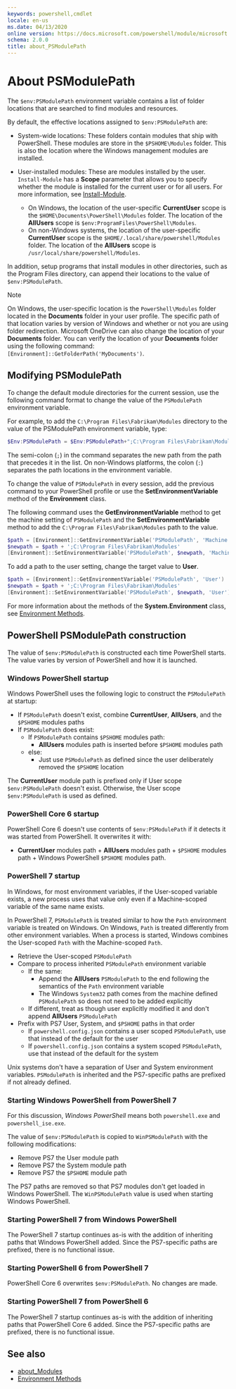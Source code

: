 ```yaml
---
keywords: powershell,cmdlet
locale: en-us
ms.date: 04/13/2020
online version: https://docs.microsoft.com/powershell/module/microsoft.powershell.core/about/about_PSModulePath?view=powershell-7.x&WT.mc_id=ps-gethelp
schema: 2.0.0
title: about_PSModulePath
---
```

# About PSModulePath

The `$env:PSModulePath` environment variable contains a list of folder
locations that are searched to find modules and resources.

By default, the effective locations assigned to `$env:PSModulePath` are:

- System-wide locations: These folders contain modules that ship with
  PowerShell. These modules are store in the `$PSHOME\Modules` folder. This is
  also the location where the Windows management modules are installed.

- User-installed modules: These are modules installed by the user.
  `Install-Module` has a **Scope** parameter that allows you to specify
  whether the module is installed for the current user or for all users. For
  more information, see
  [Install-Module](../../PowerShellGet/Install-Module.md).

  - On Windows, the location of the user-specific **CurrentUser** scope is
    the `$HOME\Documents\PowerShell\Modules` folder. The location of the
    **AllUsers** scope is `$env:ProgramFiles\PowerShell\Modules`.
  - On non-Windows systems, the location of the user-specific **CurrentUser**
    scope is the `$HOME/.local/share/powershell/Modules` folder. The location
    of the **AllUsers** scope is `/usr/local/share/powershell/Modules`.

In addition, setup programs that install modules in other directories, such
as the Program Files directory, can append their locations to the value of
`$env:PSModulePath`.

> [!NOTE]
> On Windows, the user-specific location is the `PowerShell\Modules` folder
> located in the **Documents** folder in your user profile. The specific path
> of that location varies by version of Windows and whether or not you are
> using folder redirection. Microsoft OneDrive can also change the location of
> your **Documents** folder. You can verify the location of your **Documents**
> folder using the following command:
> `[Environment]::GetFolderPath('MyDocuments')`.

## Modifying PSModulePath

To change the default module directories for the current session, use the
following command format to change the value of the `PSModulePath`
environment variable.

For example, to add the `C:\Program Files\Fabrikam\Modules` directory to
the value of the PSModulePath environment variable, type:

```powershell
$Env:PSModulePath = $Env:PSModulePath+";C:\Program Files\Fabrikam\Modules"
```

The semi-colon (`;`) in the command separates the new path from the path that
precedes it in the list. On non-Windows platforms, the colon (`:`) separates
the path locations in the environment variable.

To change the value of `PSModulePath` in every session, add the previous
command to your PowerShell profile or use the **SetEnvironmentVariable**
method of the **Environment** class.

The following command uses the **GetEnvironmentVariable** method to get the
machine setting of `PSModulePath` and the **SetEnvironmentVariable** method
to add the `C:\Program Files\Fabrikam\Modules` path to the value.

```powershell
$path = [Environment]::GetEnvironmentVariable('PSModulePath', 'Machine')
$newpath = $path + ';C:\Program Files\Fabrikam\Modules'
[Environment]::SetEnvironmentVariable('PSModulePath', $newpath, 'Machine')
```

To add a path to the user setting, change the target value to **User**.

```powershell
$path = [Environment]::GetEnvironmentVariable('PSModulePath', 'User')
$newpath = $path + ';C:\Program Files\Fabrikam\Modules'
[Environment]::SetEnvironmentVariable('PSModulePath', $newpath, 'User')
```

For more information about the methods of the **System.Environment** class, see
[Environment Methods](/dotnet/api/system.environment).

## PowerShell PSModulePath construction

The value of `$env:PSModulePath` is constructed each time PowerShell starts.
The value varies by version of PowerShell and how it is launched.

### Windows PowerShell startup

Windows PowerShell uses the following logic to construct the `PSModulePath` at
startup:

- If `PSModulePath` doesn't exist, combine **CurrentUser**, **AllUsers**, and
  the `$PSHOME` modules paths
- If `PSModulePath` does exist:
  - If `PSModulePath` contains `$PSHOME` modules path:
    - **AllUsers** modules path is inserted before `$PSHOME` modules path
  - else:
    - Just use `PSModulePath` as defined since the user deliberately removed
      the `$PSHOME` location

The **CurrentUser** module path is prefixed only if User scope
`$env:PSModulePath` doesn't exist. Otherwise, the User scope
`$env:PSModulePath` is used as defined.

### PowerShell Core 6 startup

PowerShell Core 6 doesn't use contents of `$env:PSModulePath` if it detects it
was started from PowerShell. It overwrites it with:

- **CurrentUser** modules path + **AllUsers** modules path + `$PSHOME` modules
  path + Windows PowerShell `$PSHOME` modules path.

### PowerShell 7 startup

In Windows, for most environment variables, if the User-scoped variable exists, a
new process uses that value only even if a Machine-scoped variable of the same
name exists.

In PowerShell 7, `PSModulePath` is treated similar to how the `Path`
environment variable is treated on Windows. On Windows, `Path` is treated
differently from other environment variables. When a process is started,
Windows combines the User-scoped `Path` with the Machine-scoped `Path`.

- Retrieve the User-scoped `PSModulePath`
- Compare to process inherited `PSModulePath` environment variable
  - If the same:
    - Append the **AllUsers** `PSModulePath` to the end following the semantics
      of the `Path` environment variable
    - The Windows `System32` path comes from the machine defined `PSModulePath`
      so does not need to be added explicitly
  - If different, treat as though user explicitly modified it and don't append
    **AllUsers** `PSModulePath`
- Prefix with PS7 User, System, and `$PSHOME` paths in that order
  - If `powershell.config.json` contains a user scoped `PSModulePath`, use that
    instead of the default for the user
  - If `powershell.config.json` contains a system scoped `PSModulePath`, use
    that instead of the default for the system

Unix systems don't have a separation of User and System environment variables.
`PSModulePath` is inherited and the PS7-specific paths are prefixed if not
already defined.

### Starting Windows PowerShell from PowerShell 7

For this discussion, _Windows PowerShell_ means both `powershell.exe` and
`powershell_ise.exe`.

The value of `$env:PSModulePath` is copied to `WinPSModulePath` with the
following modifications:

- Remove PS7 the User module path
- Remove PS7 the System module path
- Remove PS7 the `$PSHOME` module path

The PS7 paths are removed so that PS7 modules don't get loaded in Windows
PowerShell. The `WinPSModulePath` value is used when starting Windows
PowerShell.

### Starting PowerShell 7 from Windows PowerShell

The PowerShell 7 startup continues as-is with the addition of inheriting paths
that Windows PowerShell added. Since the PS7-specific paths are prefixed, there
is no functional issue.

### Starting PowerShell 6 from PowerShell 7

PowerShell Core 6 overwrites `$env:PSModulePath`. No changes are made.

### Starting PowerShell 7 from PowerShell 6

The PowerShell 7 startup continues as-is with the addition of inheriting paths
that PowerShell Core 6 added. Since the PS7-specific paths are prefixed, there
is no functional issue.

## See also

- [about_Modules](about_Modules.md)
- [Environment Methods](/dotnet/api/system.environment)